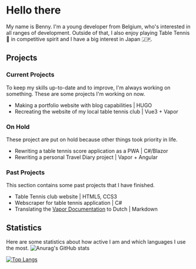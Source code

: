 # Hello there

My name is Benny. I'm a young developer from Belgium, who's interested in all ranges of development. Outside of that, I also enjoy playing Table Tennis 🏓 in competitive spirit and I have a big interest in Japan 🇯🇵.

## Projects
### Current Projects

To keep my skills up-to-date and to improve, I'm always working on something. These are some projects I'm working on now.

- Making a portfolio website with blog capabilities | HUGO
- Recreating the website of my local table tennis club | Vue3 + Vapor

### On Hold

These project are put on hold because other things took priority in life.  

- Rewriting a table tennis score application as a PWA | C#/Blazor
- Rewriting a personal Travel Diary project | Vapor + Angular

### Past Projects

This section contains some past projects that I have finished.

- Table Tennis club website | HTML5, CCS3
- Webscraper for table tennis application | C#
- Translating the [Vapor Documentation](https://github.com/vapor/docs) to Dutch | Markdown


## Statistics
Here are some statistics about how active I am and which languages I use the most.
![Anurag's GitHub stats](https://github-readme-stats.vercel.app/api?username=BennyDeBock&count_private=true&show_icons=true&theme=tokyonight) 

[![Top Langs](https://github-readme-stats.vercel.app/api/top-langs/?username=BennyDeBock&layout=compact&theme=tokyonight)](https://github.com/anuraghazra/github-readme-stats)

<!--
**BennyDeBock/BennyDeBock** is a ✨ _special_ ✨ repository because its `README.md` (this file) appears on your GitHub profile.

Here are some ideas to get you started:

- 🔭 I’m currently working on ...
- 🌱 I’m currently learning ...
- 👯 I’m looking to collaborate on ...
- 🤔 I’m looking for help with ...
- 💬 Ask me about ...
- 📫 How to reach me: ...
- 😄 Pronouns: ...
- ⚡ Fun fact: ...
-->
